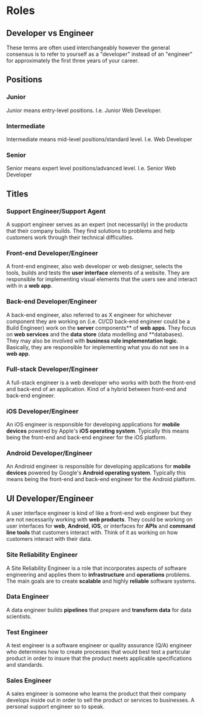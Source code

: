 # Roles

## Developer vs Engineer

These terms are often used interchangeably however the general consensus is to refer to yourself as a "developer" instead of an "engineer" for approximately the first three years of your career.

## Positions

### Junior

Junior means entry-level positions. I.e. Junior Web Developer.

### Intermediate

Intermediate means mid-level positions/standard level. I.e. Web Developer

### Senior 

Senior means expert level positions/advanced level. I.e. Senior Web Developer

## Titles

### Support Engineer/Support Agent

A support engineer serves as an expert (not necessarily) in the products that their company builds. They find solutions to problems and help customers work through their technical difficulties.

### Front-end Developer/Engineer

A front-end engineer, also web developer or web designer, selects the tools, builds and tests the **user interface** elements of a website. They are responsible for implementing visual elements that the users see and interact with in a **web app**.

### Back-end Developer/Engineer

A back-end engineer, also referred to as X engineer for whichever component they are working on (i.e. CI/CD back-end engineer could be a Build Engineer) work on the **server** components** of **web apps**. They focus on **web services** and the **data store** (data modelling and **databases). They may also be involved with **business rule implementation logic**. Basically, they are responsible for implementing what you do not see in a **web app**.

### Full-stack Developer/Engineer

A full-stack engineer is a web developer who works with both the front-end and back-end of an application. Kind of a hybrid between front-end and back-end engineer.

### iOS Developer/Engineer

An iOS engineer is responsible for developing applications for **mobile devices** powered by Apple's **iOS operating system**. Typically this means being the front-end and back-end engineer for the iOS platform.

### Android Developer/Engineer

An Android engineer is responsible for developing applications for **mobile devices** powered by Google's **Android operating system**. Typically this means being the front-end and back-end engineer for the Android platform.

## UI Developer/Engineer

A user interface engineer is kind of like a front-end web engineer but they are not necessarily working with **web products**. They could be working on user interfaces for **web**, **Android**, **iOS**, or interfaces for **APIs** and **command line tools** that customers interact with. Think of it as working on how customers interact with their data.

### Site Reliability Engineer

A Site Reliability Engineer is a role that incorporates aspects of software engineering and applies them to **infrastructure** and **operations** problems. The main goals are to create **scalable** and highly **reliable** software systems.

### Data Engineer

A data engineer builds **pipelines** that prepare and **transform data** for data scientists.

### Test Engineer

A test engineer is a software engineer or quality assurance (Q/A) engineer who determines how to create processes that would best test a particular product in order to insure that the product meets applicable specifications and standards.

### Sales Engineer

A sales engineer is someone who learns the product that their company develops inside out in order to sell the product or services to businesses. A personal support engineer so to speak.
